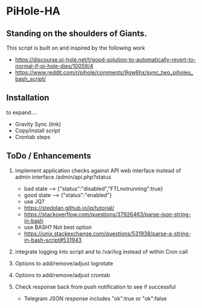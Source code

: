 # PiHole-HA

## Standing on the shoulders of Giants.

This script is built on and inspired by the following work
* https://discourse.pi-hole.net/t/good-solution-to-automatically-revert-to-normal-if-pi-hole-dies/10059/4
* https://www.reddit.com/r/pihole/comments/9gw6hx/sync_two_piholes_bash_script/

## Installation

to expand....
* Gravity Sync (link)
* Copy/install script
* Crontab steps

## ToDo / Enhancements

1) implement application checks against API web interface instead of admin interface
 /admin/api.php?status
    * bad state --> {"status":"disabled","FTLnotrunning":true}
    * good state --> {"status":"enabled"}
    * use JQ?
    *    https://stedolan.github.io/jq/tutorial/
    *    https://stackoverflow.com/questions/37926463/parse-json-string-in-bash
    * use BASH? Not best option
    *    https://unix.stackexchange.com/questions/531938/parse-a-string-in-bash-script#531943

2) integrate logging into script and to /var/log instead of within Cron call
3) Options to add/remove/adjust logrotate
4) Options to add/remove/adjust crontab
5) Check response back from push notification to see if successful
    * Telegram JSON response includes "ok":true or "ok":false
